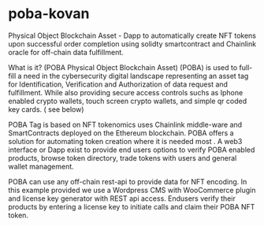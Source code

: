 # poba-kovan
Physical Object Blockchain Asset - Dapp to automatically create NFT tokens upon successful order completion using solidty smartcontract and Chainlink oracle for off-chain data fulfillment. 

What is it?
(POBA Physical Object Blockchain Asset)
(POBA) is used to full-fill a need in the cybersecurity digital landscape representing an asset tag for Identification, Verification and Authorization of data request and fulfillment. While also providing secure access controls suchs as Iphone enabled crypto wallets, touch screen crypto wallets, and simple qr coded key cards. ( see below)

POBA Tag is based on NFT tokenomics uses Chainlink middle-ware and SmartContracts deployed on the Ethereum blockchain. POBA offers a solution for automating token creation where it is needed most . A web3 interface or Dapp exist to provide end users options to verify POBA enabled products, browse token directory, trade tokens with users and general wallet management. 

POBA can use any off-chain rest-api to provide data for NFT encoding. In this example provided we use a Wordpress CMS with WooCommerce plugin and license key generator with REST api access. Endusers verify their products by entering a license key to initiate calls and claim their POBA NFT token.  

